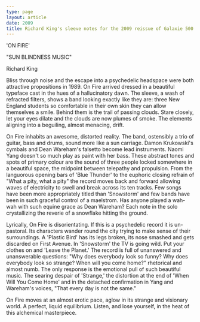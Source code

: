 ```yaml
---
type: page
layout: article
date: 2009
title: Richard King's sleeve notes for the 2009 reissue of Galaxie 500's On Fire
---
```


'ON FIRE'

"SUN BLINDNESS MUSIC"

Richard King

Bliss through noise and the escape into a psychedelic headspace were both attractive propositions in 1989. On Fire arrived dressed in a beautiful typeface cast in the hues of a hallucinatory dawn. The sleeve, a wash of refracted filters, shows a band looking exactly like they are: three New England students so comfortable in their own skin they can allow themselves a smile. Behind them is the trail of passing clouds. Stare closely, let your eyes dilate and the clouds are now plumes of smoke. The elements aligning into a beguiling, almost menacing, drift. 

On Fire inhabits an awesome, distorted reality. The band, ostensibly a trio of guitar, bass and drums, sound more like a sun carriage. Damon Krukowski's cymbals and Dean Wareham's falsetto become lead instruments. Naomi Yang doesn't so much play as paint with her bass. These abstract tones and spots of primary colour are the sound of three people locked somewhere in a beautiful space, the midpoint between telepathy and propulsion. From the languorous opening bars of 'Blue Thunder' to the euphoric closing refrain of "What a pity, what a pity" the record moves back and forward allowing waves of electricity to swell and break across its ten tracks. Few songs have been more appropriately titled than 'Snowstorm' and few bands have been in such graceful control of a maelstrom. Has anyone played a wah-wah with such equine grace as Dean Wareham? Each note in the solo crystallizing the reverie of a snowflake hitting the ground.

Lyrically, On Fire is disorientating. If this is a psychedelic record it is un-pastoral. Its characters wander round the city trying to make sense of their surroundings. A 'Plastic Bird' has its legs broken, its nose smashed and gets discarded on First Avenue. In 'Snowstorm' the TV is going wild. Put your clothes on and 'Leave the Planet.' The record is full of unanswered and unanswerable questions: "Why does everybody look so funny? Why does everybody look so strange? When will you come home?" rhetorical and almost numb. The only response is the emotional pull of such beautiful music. The searing despair of 'Strange,' the distortion at the end of 'When Will You Come Home' and in the detached confirmation in Yang and Wareham's voices, "That every day is not the same."

On Fire moves at an almost erotic pace, aglow in its strange and visionary world. A perfect, liquid equilibrium. Listen, and lose yourself, in the heat of this alchemical masterpiece.
